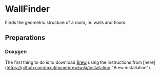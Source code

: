 # WallFinder

Finds the geometric structure of a room, ie. walls and floors

## Preparations

### Doxygen
The first thing to do is to download [Brew]( "HomeBrew") using the instructions from [here] (https://github.com/mxcl/homebrew/wiki/installation "Brew installation").
